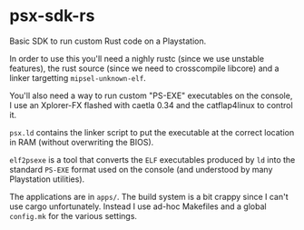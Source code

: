 psx-sdk-rs
==========

Basic SDK to run custom Rust code on a Playstation.

In order to use this you'll need a nighly rustc (since we use unstable
features), the rust source (since we need to crosscompile libcore) and
a linker targetting `mipsel-unknown-elf`.

You'll also need a way to run custom "PS-EXE" executables on the
console, I use an Xplorer-FX flashed with caetla 0.34 and the
catflap4linux to control it.

`psx.ld` contains the linker script to put the executable at the
correct location in RAM (without overwriting the BIOS).

`elf2psexe` is a tool that converts the `ELF` executables produced by
`ld` into the standard `PS-EXE` format used on the console (and
understood by many Playstation utilities).

The applications are in `apps/`. The build system is a bit crappy
since I can't use cargo unfortunately. Instead I use ad-hoc Makefiles
and a global `config.mk` for the various settings.
